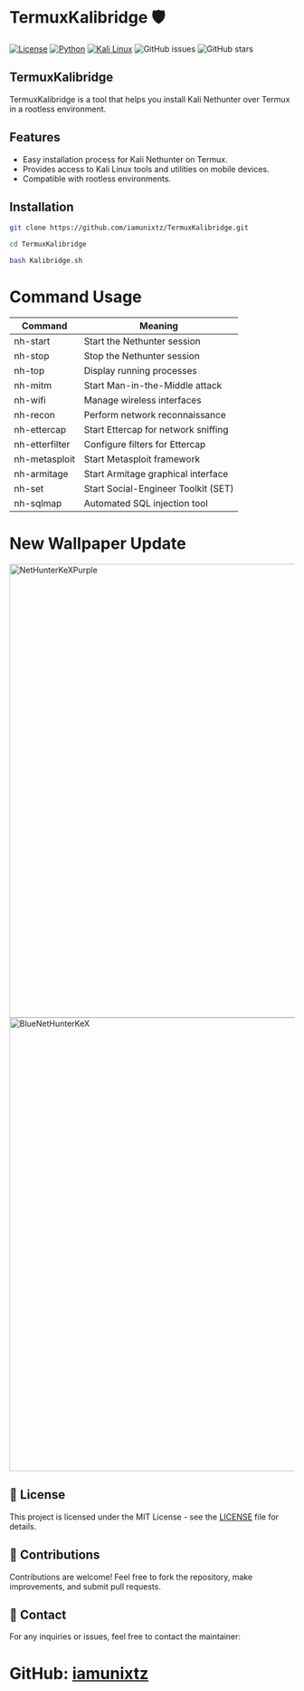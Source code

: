 # TermuxKalibridge 🛡️

[![License](https://img.shields.io/badge/License-MIT-blue.svg)](https://opensource.org/licenses/MIT)
[![Python](https://img.shields.io/badge/Made%20with-Bash-blue.svg)](https://www.python.org/)
[![Kali Linux](https://img.shields.io/badge/Kali%20Linux-Supported-green.svg)](https://www.kali.org/)
![GitHub issues](https://img.shields.io/github/issues/iamunixtz/TermuxKalibridge)
![GitHub stars](https://img.shields.io/github/stars/iamunixtz/TermuxKalibridge?style=social)

## TermuxKalibridge

TermuxKalibridge is a tool that helps you install Kali Nethunter over Termux in a rootless environment.

## Features

- Easy installation process for Kali Nethunter on Termux.
- Provides access to Kali Linux tools and utilities on mobile devices.
- Compatible with rootless environments.

## Installation
```bash
git clone https://github.com/iamunixtz/TermuxKalibridge.git

cd TermuxKalibridge

bash Kalibridge.sh
```
# Command Usage 

| Command          | Meaning                                      |
|------------------|----------------------------------------------|
| nh-start         | Start the Nethunter session                 |
| nh-stop          | Stop the Nethunter session                  |
| nh-top           | Display running processes                    |
| nh-mitm          | Start Man-in-the-Middle attack              |
| nh-wifi          | Manage wireless interfaces                  |
| nh-recon         | Perform network reconnaissance              |
| nh-ettercap      | Start Ettercap for network sniffing         |
| nh-etterfilter   | Configure filters for Ettercap              |
| nh-metasploit    | Start Metasploit framework                  |
| nh-armitage      | Start Armitage graphical interface          |
| nh-set           | Start Social-Engineer Toolkit (SET)         |
| nh-sqlmap        | Automated SQL injection tool                 |

# New Wallpaper Update 

<span>
  <img src="https://github.com/iamunixtz/TermuxKalibridge/blob/main/Images/NetHunterKeXPurple.jpg" alt="NetHunterKeXPurple" width="800"/><br>
  
  <img src="https://github.com/iamunixtz/TermuxKalibridge/blob/main/Images/BlueNetHunterKeX.jpg" alt="BlueNetHunterKeX" width="800"/>
</span>


## 📄 License

This project is licensed under the MIT License - see the [LICENSE](LICENSE) file for details.

## 🤝 Contributions

Contributions are welcome! Feel free to fork the repository, make improvements, and submit pull requests.

## 📧 Contact

For any inquiries or issues, feel free to contact the maintainer:
# GitHub: [iamunixtz](https://github.com/iamunixtz)


